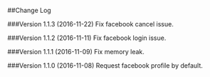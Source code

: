 ##Change Log

###Version 1.1.3 (2016-11-22)
Fix facebook cancel issue.

###Version 1.1.2 (2016-11-11)
Fix facebook login issue.

###Version 1.1.1 (2016-11-09)
Fix memory leak.

###Version 1.1.0 (2016-11-08)
Request facebook profile by default.



